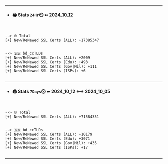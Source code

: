 

---
- #### 🖨️ **Stats** `24Hr`⏲️ ➼ 2024_10_12
```console


--> 🌐 Total
[+] New/ReNewed SSL Certs (ALL): +17385347


--> 🇧🇩 bd_ccTLDs
[+] New/ReNewed SSL Certs (ALL): +2009
[+] New/ReNewed SSL Certs (Edu): +493
[+] New/ReNewed SSL Certs (Gov|Mil): +111
[+] New/ReNewed SSL Certs (ISPs): +6


```

---
- #### 🖨️ **Stats** `7Days`⏲️ ➼ 2024_10_12 <--> 2024_10_05
```console


--> 🌐 Total
[+] New/ReNewed SSL Certs (ALL): +71584351


--> 🇧🇩 bd_ccTLDs
[+] New/ReNewed SSL Certs (ALL): +10179
[+] New/ReNewed SSL Certs (Edu): +3071
[+] New/ReNewed SSL Certs (Gov|Mil): +435
[+] New/ReNewed SSL Certs (ISPs): +17


```

---

